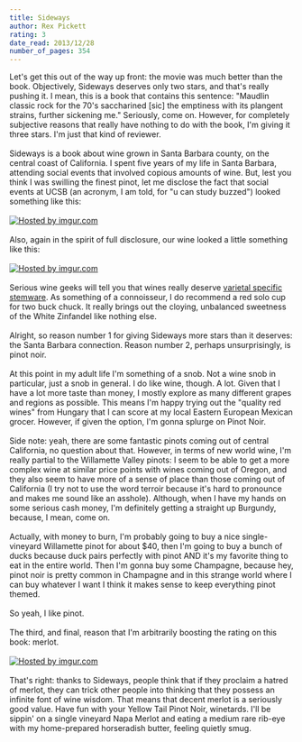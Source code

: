 ```yaml
---
title: Sideways
author: Rex Pickett
rating: 3
date_read: 2013/12/28
number_of_pages: 354
---
```


Let's get this out of the way up front: the movie was much better than the book. Objectively, Sideways deserves only two stars, and that's really pushing it. I mean, this is a book that contains this sentence: "Maudlin classic rock for the 70's saccharined [sic] the emptiness with its plangent strains, further sickening me." Seriously, come on. However, for completely subjective reasons that really have nothing to do with the book, I'm giving it three stars. I'm just that kind of reviewer.<br/><br/>Sideways is a book about wine grown in Santa Barbara county, on the central coast of California. I spent five years of my life in Santa Barbara, attending social events that involved copious amounts of wine. But, lest you think I was swilling the finest pinot, let me disclose the fact that social events at UCSB (an acronym, I am told, for "u can study buzzed") looked something like this:<br/><br/><a href="http://imgur.com/IjAjS0p"><img src="http://i.imgur.com/IjAjS0p.jpg" title="Hosted by imgur.com" /></a><br/><br/>Also, again in the spirit of full disclosure, our wine looked a little something like this:<br/><br/><a href="http://imgur.com/DmOxFED"><img src="http://i.imgur.com/DmOxFED.jpg" title="Hosted by imgur.com"/></a><br/><br/>Serious wine geeks will tell you that wines really deserve <a href="http://www.riedelusa.net">varietal specific stemware</a>. As something of a connoisseur, I do recommend a red solo cup for two buck chuck. It really brings out the cloying, unbalanced sweetness of the White Zinfandel like nothing else.<br/><br/>Alright, so reason number 1 for giving Sideways more stars than it deserves: the Santa Barbara connection. Reason number 2, perhaps unsurprisingly, is pinot noir.<br/><br/>At this point in my adult life I'm something of a snob. Not a wine snob in particular, just a snob in general. I do like wine, though. A lot. Given that I have a lot more taste than money, I mostly explore as many different grapes and regions as possible. This means I'm happy trying out the "quality red wines" from Hungary that I can score at my local Eastern European Mexican grocer. However, if given the option, I'm gonna splurge on Pinot Noir.<br/><br/>Side note: yeah, there are some fantastic pinots coming out of central California, no question about that. However, in terms of new world wine, I'm really partial to the Willamette Valley pinots: I seem to be able to get a more complex wine at similar price points with wines coming out of Oregon, and they also seem to have more of a sense of place than those coming out of California (I try not to use the word terroir because it's hard to pronounce and makes me sound like an asshole). Although, when I have my hands on some serious cash money, I'm definitely getting a straight up Burgundy, because, I mean, come on.<br/><br/>Actually, with money to burn, I'm probably going to buy a nice single-vineyard Willamette pinot for about $40, then I'm going to buy a bunch of ducks because duck pairs perfectly with pinot AND it's my favorite thing to eat in the entire world. Then I'm gonna buy some Champagne, because hey, pinot noir is pretty common in Champagne and in this strange world where I can buy whatever I want I think it makes sense to keep everything pinot themed.<br/><br/>So yeah, I like pinot.<br/><br/>The third, and final, reason that I'm arbitrarily boosting the rating on this book: merlot.<br/><br/><a href="http://imgur.com/r1mi1mp"><img src="http://i.imgur.com/r1mi1mp.jpg" title="Hosted by imgur.com" /></a><br/><br/>That's right: thanks to Sideways, people think that if they proclaim a hatred of merlot, they can trick other people into thinking that they possess an infinite font of wine wisdom. That means that decent merlot is a seriously good value. Have fun with your Yellow Tail Pinot Noir, winetards. I'll be sippin' on a single vineyard Napa Merlot and eating a medium rare rib-eye with my home-prepared horseradish butter, feeling quietly smug.